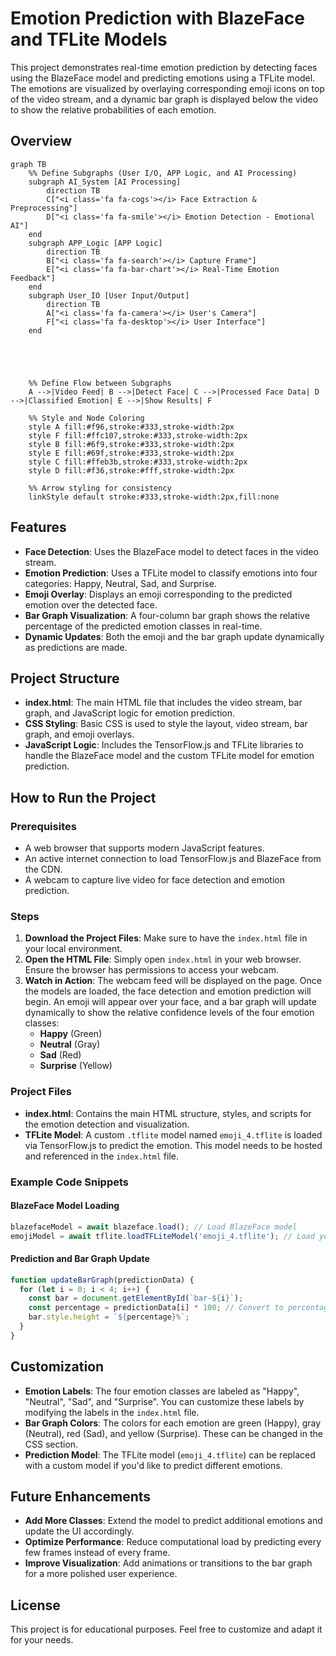 
# Emotion Prediction with BlazeFace and TFLite Models

This project demonstrates real-time emotion prediction by detecting faces using the BlazeFace model and predicting emotions using a TFLite model. The emotions are visualized by overlaying corresponding emoji icons on top of the video stream, and a dynamic bar graph is displayed below the video to show the relative probabilities of each emotion.
## Overview
```mermaid
graph TB
    %% Define Subgraphs (User I/O, APP Logic, and AI Processing)
    subgraph AI_System [AI Processing]
        direction TB
        C["<i class='fa fa-cogs'></i> Face Extraction & Preprocessing"]
        D["<i class='fa fa-smile'></i> Emotion Detection - Emotional AI"]
    end
    subgraph APP_Logic [APP Logic]
        direction TB
        B["<i class='fa fa-search'></i> Capture Frame"]
        E["<i class='fa fa-bar-chart'></i> Real-Time Emotion Feedback"]
    end   
    subgraph User_IO [User Input/Output]
        direction TB
        A["<i class='fa fa-camera'></i> User's Camera"]
        F["<i class='fa fa-desktop'></i> User Interface"]
    end



   

    %% Define Flow between Subgraphs
    A -->|Video Feed| B -->|Detect Face| C -->|Processed Face Data| D -->|Classified Emotion| E -->|Show Results| F

    %% Style and Node Coloring
    style A fill:#f96,stroke:#333,stroke-width:2px
    style F fill:#ffc107,stroke:#333,stroke-width:2px
    style B fill:#6f9,stroke:#333,stroke-width:2px
    style E fill:#69f,stroke:#333,stroke-width:2px
    style C fill:#ffeb3b,stroke:#333,stroke-width:2px
    style D fill:#f36,stroke:#fff,stroke-width:2px

    %% Arrow styling for consistency
    linkStyle default stroke:#333,stroke-width:2px,fill:none
```
## Features
- **Face Detection**: Uses the BlazeFace model to detect faces in the video stream.
- **Emotion Prediction**: Uses a TFLite model to classify emotions into four categories: Happy, Neutral, Sad, and Surprise.
- **Emoji Overlay**: Displays an emoji corresponding to the predicted emotion over the detected face.
- **Bar Graph Visualization**: A four-column bar graph shows the relative percentage of the predicted emotion classes in real-time.
- **Dynamic Updates**: Both the emoji and the bar graph update dynamically as predictions are made.

## Project Structure

- **index.html**: The main HTML file that includes the video stream, bar graph, and JavaScript logic for emotion prediction.
- **CSS Styling**: Basic CSS is used to style the layout, video stream, bar graph, and emoji overlays.
- **JavaScript Logic**: Includes the TensorFlow.js and TFLite libraries to handle the BlazeFace model and the custom TFLite model for emotion prediction.

## How to Run the Project

### Prerequisites

- A web browser that supports modern JavaScript features.
- An active internet connection to load TensorFlow.js and BlazeFace from the CDN.
- A webcam to capture live video for face detection and emotion prediction.

### Steps

1. **Download the Project Files**: Make sure to have the `index.html` file in your local environment.
2. **Open the HTML File**: Simply open `index.html` in your web browser. Ensure the browser has permissions to access your webcam.
3. **Watch in Action**: The webcam feed will be displayed on the page. Once the models are loaded, the face detection and emotion prediction will begin. An emoji will appear over your face, and a bar graph will update dynamically to show the relative confidence levels of the four emotion classes:
   - **Happy** (Green)
   - **Neutral** (Gray)
   - **Sad** (Red)
   - **Surprise** (Yellow)

### Project Files

- **index.html**: Contains the main HTML structure, styles, and scripts for the emotion detection and visualization.
- **TFLite Model**: A custom `.tflite` model named `emoji_4.tflite` is loaded via TensorFlow.js to predict the emotion. This model needs to be hosted and referenced in the `index.html` file.

### Example Code Snippets

#### BlazeFace Model Loading
```javascript
blazefaceModel = await blazeface.load(); // Load BlazeFace model
emojiModel = await tflite.loadTFLiteModel('emoji_4.tflite'); // Load your emoji TFLite model
```

#### Prediction and Bar Graph Update
```javascript
function updateBarGraph(predictionData) {
  for (let i = 0; i < 4; i++) {
    const bar = document.getElementById(`bar-${i}`);
    const percentage = predictionData[i] * 100; // Convert to percentage
    bar.style.height = `${percentage}%`;
  }
}
```

## Customization

- **Emotion Labels**: The four emotion classes are labeled as "Happy", "Neutral", "Sad", and "Surprise". You can customize these labels by modifying the labels in the `index.html` file.
- **Bar Graph Colors**: The colors for each emotion are green (Happy), gray (Neutral), red (Sad), and yellow (Surprise). These can be changed in the CSS section.
- **Prediction Model**: The TFLite model (`emoji_4.tflite`) can be replaced with a custom model if you'd like to predict different emotions.

## Future Enhancements
- **Add More Classes**: Extend the model to predict additional emotions and update the UI accordingly.
- **Optimize Performance**: Reduce computational load by predicting every few frames instead of every frame.
- **Improve Visualization**: Add animations or transitions to the bar graph for a more polished user experience.

## License
This project is for educational purposes. Feel free to customize and adapt it for your needs.
